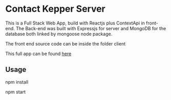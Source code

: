 # Contact Kepper Server

This is a Full Stack Web App, build with Reactjs plus ContextApi in front-end. 
The Back-end was built with Expressjs for server and MongoDB for the database both linked by mongoose node package.

The front end source code can be inside the folder client 

This full app can be found [here](https://smart-brain-v.herokuapp.com/)


## Usage
npm install

npm start
